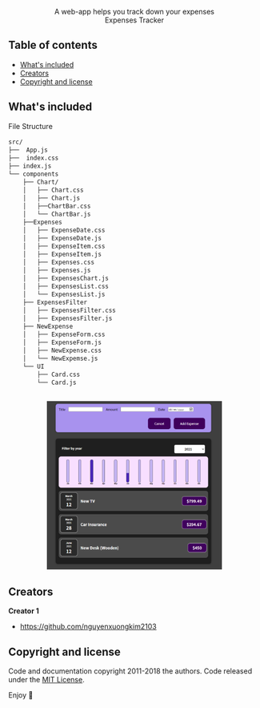<p align="center">
  <p align="center">
    A web-app helps you track down your expenses
    <br>
    Expenses Tracker
  </p>
</p>


## Table of contents

- [What's included](#whats-included)
- [Creators](#creators)
- [Copyright and license](#copyright-and-license)



## What's included

File Structure

```text
src/
├──  App.js
├──  index.css
├── index.js
└── components
    ├── Chart/
    │   ├── Chart.css
    │   ├── Chart.js
    │   ├──ChartBar.css
    │   └── ChartBar.js
    ├──Expenses
    │   ├── ExpenseDate.css
    │   ├── ExpenseDate.js
    │   ├── ExpenseItem.css
    │   ├── ExpenseItem.js
    │   ├── Expenses.css
    │   ├── Expenses.js
    │   ├── ExpensesChart.js
    │   ├── ExpensesList.css
    │   └── ExpensesList.js
    ├── ExpensesFilter        
    │   ├── ExpensesFilter.css
    │   ├── ExpensesFilter.js
    ├── NewExpense
    │   ├── ExpenseForm.css
    │   ├── ExpenseForm.js
    │   ├── NewExpense.css
    │   └── NewExpemse.js
    └── UI
        ├── Card.css
        └── Card.js
    
```

<p align="center">
  <img src="./expenses-tracker.png" width="350" title="Expenses Tracker App">
</p>

## Creators

**Creator 1**

- <https://github.com/nguyenxuongkim2103>

## Copyright and license

Code and documentation copyright 2011-2018 the authors. Code released under the [MIT License](https://reponame/blob/master/LICENSE).

Enjoy :metal:
